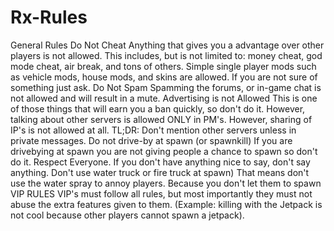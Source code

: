 # Rx-Rules
General Rules      Do Not Cheat  Anything that gives you a advantage over other players is not allowed. This includes, but is not limited to: money cheat, god mode cheat, air break, and tons of others. Simple single player mods such as vehicle mods, house mods, and skins are allowed. If you are not sure of something just ask.      Do Not Spam  Spamming the forums, or in-game chat is not allowed and will result in a mute.      Advertising is not Allowed  This is one of those things that will earn you a ban quickly, so don't do it. However, talking about other servers is allowed ONLY in PM's. However, sharing of IP's is not allowed at all. TL;DR: Don't mention other servers unless in private messages.      Do not drive-by at spawn (or spawnkill)  If you are drivebying at spawn you are not giving people a chance to spawn so don't do it.      Respect Everyone.  If you don't have anything nice to say, don't say anything.      Don't use water truck or fire truck at spawn)  That means don't use the water spray to annoy players. Because you don't let them to spawn   VIP RULES  VIP's must follow all rules, but most importantly they must not abuse the extra features given to them. (Example: killing with the Jetpack is not cool because other players cannot spawn a jetpack).
